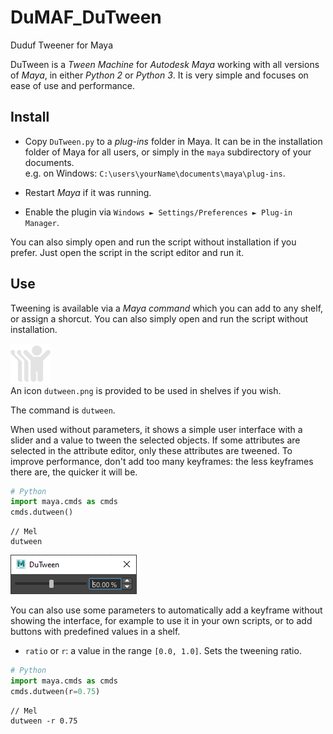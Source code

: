 # DuMAF_DuTween
Duduf Tweener for Maya

DuTween is a *Tween Machine* for *Autodesk Maya* working with all versions of *Maya*, in either *Python 2* or *Python 3*. It is very simple and focuses on ease of use and performance.

## Install

- Copy `DuTween.py` to a *plug-ins* folder in Maya. It can be in the installation folder of Maya for all users, or simply in the `maya` subdirectory of your documents.  
e.g. on Windows: `C:\users\yourName\documents\maya\plug-ins`.

- Restart *Maya* if it was running.

- Enable the plugin via `Windows ► Settings/Preferences ► Plug-in Manager`.

You can also simply open and run the script without installation if you prefer. Just open the script in the script editor and run it.

## Use

Tweening is available via a *Maya command* which you can add to any shelf, or assign a shorcut. You can also simply open and run the script without installation.

![](https://github.com/RxLaboratory/DuMAF_DuTween/blob/main/dutween.png)  
An icon `dutween.png` is provided to be used in shelves if you wish.

The command is `dutween`.

When used without parameters, it shows a simple user interface with a slider and a value to tween the selected objects. If some attributes are selected in the attribute editor, only these attributes are tweened. To improve performance, don't add too many keyframes: the less keyframes there are, the quicker it will be.

```py
# Python
import maya.cmds as cmds
cmds.dutween()
```

```mel
// Mel
dutween
```

![](https://github.com/RxLaboratory/DuMAF_DuTween/blob/main/dutween_screenshot.png)

You can also use some parameters to automatically add a keyframe without showing the interface, for example to use it in your own scripts, or to add buttons with predefined values in a shelf.

- `ratio` or `r`: a value in the range `[0.0, 1.0]`. Sets the tweening ratio.

```py
# Python
import maya.cmds as cmds
cmds.dutween(r=0.75)
```

```mel
// Mel
dutween -r 0.75
```
